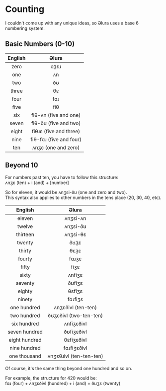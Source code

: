 # Counting
I couldn't come up with any unique ideas, so Əlura uses a base 6 numbering system.

## Basic Numbers (0-10)
| English      | Əlura                   |
| :----------: | :---------------------: |
| zero         | ɔʒɛɹ                    |
| one          | ʌn                      |
| two          | ðʊ                      |
| three        | θɛ                      |
| four         | fɑɹ                     |
| five         | fiθ                     |
| six          | fiθ-ʌn (five and one)   |
| seven        | fiθ-ðʊ (five and two)   |
| eight        | fiθɹɛ (five and three)  |
| nine         | fiθ-fɑɹ (five and four) |
| ten          | ʌnʒɛ (one and zero)     |

## Beyond 10
For numbers past ten, you have to follow this structure: <br>
ʌnʒɛ (ten) + i (and) + [number]

So for eleven, it would be ʌnʒɛi-ðʊ (one and zero and two). <br>
This syntax also applies to other numbers in the tens place (20, 30, 40, etc).

| English       | Əlura                   |
| :-----------: | :---------------------: |
| eleven        | ʌnʒɛi-ʌn                |
| twelve        | ʌnʒɛi-ðʊ                |
| thirteen      | ʌnʒɛi-θɛ                |
| twenty        | ðʊʒɛ                    |
| thirty        | θɛʒɛ                    |
| fourty        | fɑɹʒɛ                   |
| fifty         | fiʒɛ                    |
| sixty         | ʌnfiʒɛ                  |
| seventy       | ðʊfiʒɛ                  |
| eighty        | θɛfiʒɛ                  |
| ninety        | fɑɹfiʒɛ                 |
| one hundred   | ʌnʒɛðivl (ten-ten)      |
| two hundred   | ðʊʒɛðivl (two-ten-ten)  |
| six hundred   | ʌnfiʒɛðivl              |
| seven hundred | ðʊfiʒɛðivl              |
| eight hundred | θɛfiʒɛðivl              |
| nine hundred  | fɑɹfiʒɛðivl             |
| one thousand  | ʌnʒɛθɹivl (ten-ten-ten) |

Of course, it's the same thing beyond one hundred and so on.

For example, the structure for 420 would be: <br>
fɑɹ (four) + ʌnʒɛðivl (hundred) + i (and) + ðʊʒɛ (twenty)